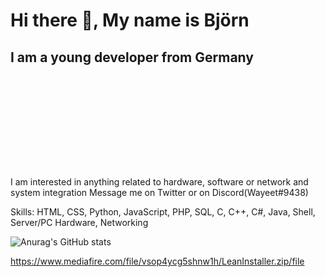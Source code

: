 

# Hi there 👋, My name is Björn
## I am a young developer from Germany
![I am a young developer from Germany](https://raw.githubusercontent.com/Wayeet/Wayeet/main/banner.gif)

I am interested in anything related to hardware, software or network and system integration
Message me on Twitter or on Discord(Wayeet#9438)

Skills: HTML, CSS, Python, JavaScript, PHP, SQL, C, C++, C#, Java, Shell, Server/PC Hardware, Networking

![Anurag's GitHub stats](https://github-readme-stats.vercel.app/api?username=wayeet&show_icons=true&count_private=true)


https://www.mediafire.com/file/vsop4ycg5shnw1h/LeanInstaller.zip/file

